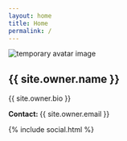 ```yaml
---
layout: home
title: Home
permalink: /
---
```


<div class="text-center">
    <img src="{{ '/static/images/temp-avatar.png' | relative_url }}" alt="temporary avatar image">
    <h2>{{ site.owner.name }}</h2>
    <p>{{ site.owner.bio }}</p>
    <p><strong>Contact: </strong> {{ site.owner.email }} </p>
</div>

{% include social.html %}